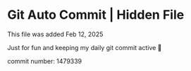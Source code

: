 # Git Auto Commit | Hidden File

This file was added Feb 12, 2025

Just for fun and keeping my daily git commit active 🤪

commit number: 1479339
